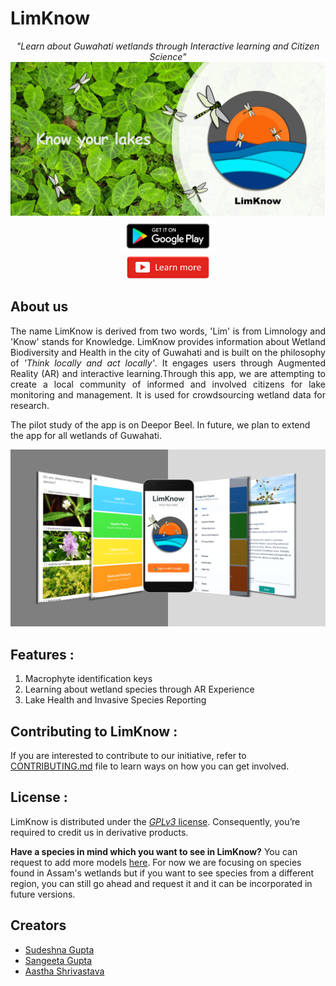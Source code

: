 # LimKnow
<p align='center'>
  <i>"Learn about Guwahati wetlands through Interactive learning and Citizen Science"</i>
  <br/>
  <img src="https://github.com/sangeetagupta2068/LimKnow-Pilot/blob/master/cover/feature.jpg" alt="LimKnow-Cover"/>
  <a href="https://play.google.com/store/apps/details?id=com.pukhuriandbeels.limknowpilot">
    <img src="https://github.com/sangeetagupta2068/LimKnow-Pilot/blob/master/cover/google-play-badge.png" alt="Get-LimKnow-On-Playstore" width="30%" height="30%"/>
  </a>
  <br/>
  <a href="https://youtu.be/o93onhwrs8o">
    <img src="https://github.com/sangeetagupta2068/LimKnow-Pilot/blob/master/cover/youtube.png" alt="Get-LimKnow-Learn-More-On-Youtube" width="26%" height="25%"/>
  </a>
  <br/>
</p>

## About us
<p align="justify">
The name LimKnow is derived from two words, 'Lim' is from Limnology and 'Know' stands for Knowledge. LimKnow provides information about Wetland Biodiversity and        Health in the city of Guwahati and is built on the philosophy of <i>'Think locally and act locally'</i>. It engages users through Augmented Reality (AR) and interactive learning.Through this app, we are attempting to create a local community of informed and involved citizens for lake monitoring and management. It is used for crowdsourcing wetland data for research. 

The pilot study of the app is on Deepor Beel. In future, we plan to extend the app for all wetlands of Guwahati.
</p>

<img src="https://github.com/sangeetagupta2068/LimKnow-Pilot/blob/master/cover/about_us_image.png" alt="LimKnow-About-Us"/>

## Features : 
1. Macrophyte identification keys
2. Learning about wetland species through AR Experience
3. Lake Health and Invasive Species Reporting

## Contributing to LimKnow : 
If you are interested to contribute to our initiative, refer to [CONTRIBUTING.md](https://github.com/sangeetagupta2068/LimKnow-Pilot/blob/master/CONTRIBUTING.md) file to learn ways on how you can get involved.

## License : 
LimKnow is distributed under the [*GPLv3* license](https://www.gnu.org/licenses/gpl-3.0.en.html). Consequently, you’re required to credit us in derivative products.

**Have a species in mind which you want to see in LimKnow?** You can request to add more models [here](https://github.com/shriaas2898/Limknow-AR-Models/issues/new?assignees=&labels=&template=request-a-model.md&title=). For now we are focusing on species found in Assam's wetlands but if you want to see species from a different region, you can still go ahead and request it and it can be incorporated in future versions.
## Creators
<ul>
  <li>
    <a href="https://github.com/sudeshnaG">
      Sudeshna Gupta
    </a>
  </li>
  <li> 
    <a href="https://github.com/sangeetagupta2068/">
      Sangeeta Gupta
    </a>
  </li>
  <li>
    <a href="https://github.com/shriaas2898">
      Aastha Shrivastava
    </a>
  </li>
</ul>
